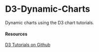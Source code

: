 # D3-Dynamic-Charts
Dynamic charts using the D3 chart tutorials.

#### Resources
[D3 Tutorials on Github](https://github.com/d3/d3/wiki/Tutorials)
